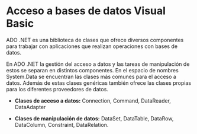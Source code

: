 <h1>Acceso a bases de datos Visual Basic</h1>
<p>ADO .NET es una biblioteca de clases que ofrece diversos componentes para trabajar con aplicaciones que realizan operaciones con bases de datos.</p>
<p>En ADO .NET la gestión del acceso a datos y las tareas de manipulación de estos se separan en distintos componentes. En el espacio de nombres System.Data se encuentran las clases más comunes para el acceso a datos. Además de estas clases genéricas también ofrece las clases propias para los diferentes proveedores de datos.</p>
<ul>
  <li><p><strong>Clases de acceso a datos:</strong> Connection, Command, DataReader, DataAdapter</p></li>
  <li><p><strong>Clases de manipulación de datos:</strong> DataSet, DataTable, DataRow, DataColumn, Constraint, DataRelation.</p></li>
</ul>

